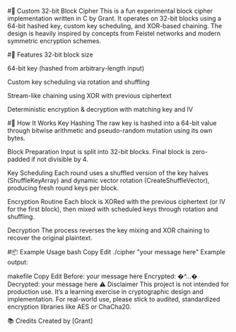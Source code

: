 #🧊 Custom 32-bit Block Cipher
This is a fun experimental block cipher implementation written in C by Grant. It operates on 32-bit blocks using a 64-bit hashed key, custom key scheduling, and XOR-based chaining. The design is heavily inspired by concepts from Feistel networks and modern symmetric encryption schemes.

#🔐 Features
32-bit block size

64-bit key (hashed from arbitrary-length input)

Custom key scheduling via rotation and shuffling

Stream-like chaining using XOR with previous ciphertext

Deterministic encryption & decryption with matching key and IV

#🧪 How It Works
Key Hashing
The raw key is hashed into a 64-bit value through bitwise arithmetic and pseudo-random mutation using its own bytes.

Block Preparation
Input is split into 32-bit blocks. Final block is zero-padded if not divisible by 4.

Key Scheduling
Each round uses a shuffled version of the key halves (ShuffleKeyArray) and dynamic vector rotation (CreateShuffleVector), producing fresh round keys per block.

Encryption Routine
Each block is XORed with the previous ciphertext (or IV for the first block), then mixed with scheduled keys through rotation and shuffling.

Decryption
The process reverses the key mixing and XOR chaining to recover the original plaintext.

#📦 Example Usage
bash
Copy
Edit
./cipher "your message here"
Example output:

makefile
Copy
Edit
Before: your message here
Encrypted: �^...�
Decrypted: your message here
⚠️ Disclaimer
This project is not intended for production use. It’s a learning exercise in cryptographic design and implementation. For real-world use, please stick to audited, standardized encryption libraries like AES or ChaCha20.

📚 Credits
Created by [Grant]

